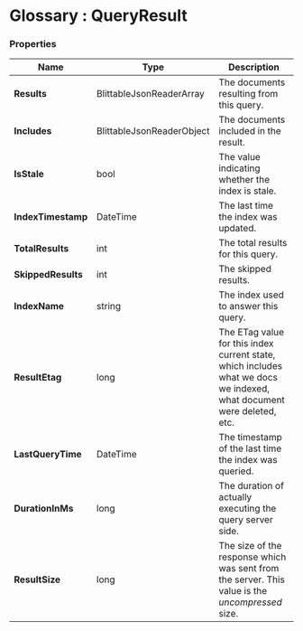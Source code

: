 ﻿# Glossary : QueryResult

### Properties

| Name | Type | Description |
| ------------- | ------------- | ----- |
| **Results** | BlittableJsonReaderArray | The documents resulting from this query. |
| **Includes** | BlittableJsonReaderObject | The documents included in the result. |
| **IsStale** | bool | The value indicating whether the index is stale. |
| **IndexTimestamp** | DateTime | The last time the index was updated. |
| **TotalResults** | int | The total results for this query. |
| **SkippedResults** | int | The skipped results. |
| **IndexName** | string | The index used to answer this query. |
| **ResultEtag** | long |  The ETag value for this index current state, which includes what we docs we indexed, what document were deleted, etc. |
| **LastQueryTime** | DateTime | The timestamp of the last time the index was queried. |
| **DurationInMs** | long | The duration of actually executing the query server side. |
| **ResultSize** | long | The size of the response which was sent from the server. This value is the _uncompressed_ size.  |
